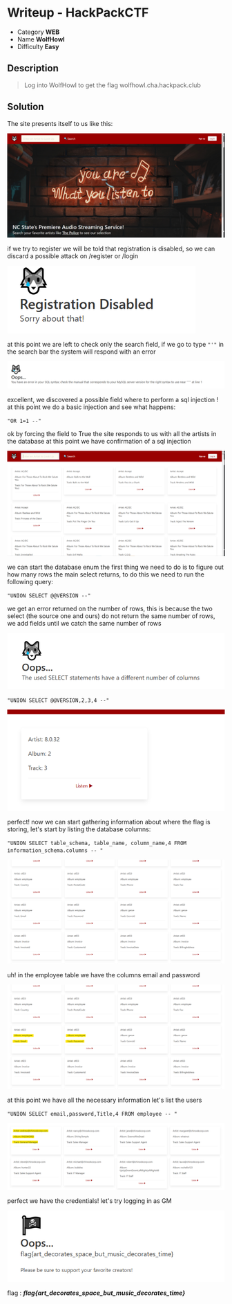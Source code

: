 # **Writeup - HackPackCTF**

* Category **WEB** 
* Name **WolfHowl** 
* Difficulty **Easy**


## Description

> Log into WolfHowl to get the flag
>wolfhowl.cha.hackpack.club


## **Solution**

The site presents itself to us like this:

![site](img/WolfHowl_site.png)

if we try to register we will be told that registration is disabled, so we can discard a 
possible attack on /register or /login

![site](img/WolfHowl_disabled.png)

at this point we are left to check only the search field, if we go to type `"'"` in the search bar the system will respond with an error

![site](img/WolfHowl_error.png)

excellent, we discovered a possible field where to perform a sql injection !
at this point we do a basic injection and see what happens:

`"OR 1=1 --"`

ok by forcing the field to True the site responds to us with all the artists in the database at this point we have confirmation of a sql injection

![site](img/WolfHowl_or.png)

we can start the database enum
the first thing we need to do is to figure out how many rows the main select returns, to do this we need to run the following query: 

`"UNION SELECT @@VERSION --"`

we get an error returned on the number of rows, this is because the two select (the source one and ours) do not return the same number of rows, we add fields until we catch the same number of rows

![site](img/WolfHowl_select_error.png)

`"UNION SELECT @@VERSION,2,3,4 --"`

![site](img/WolfHowl_select_enum_rows.png)

perfect! now we can start gathering information about where the flag is storing, let's start by listing the database columns:

`"UNION SELECT table_schema, table_name, column_name,4 FROM information_schema.columns -- "`

![site](img/WolfHowl_list_tables.png)

uh! in the employee table we have the columns email and password

![site](img/WolfHowl_list_tables2.png)

at this point we have all the necessary information let's list the users

`"UNION SELECT email,password,Title,4 FROM employee -- "`

![site](img/WolfHowl_users.png)

perfect we have the credentials! 
let's try logging in as GM

![site](img/WolfHowl_flag.png)

flag : ***flag{art_decorates_space_but_music_decorates_time}***
